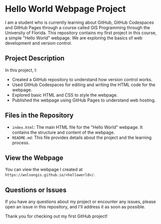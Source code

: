 # Hello World Webpage Project 

I am a student who is currently learning about GitHub, GitHub Codespaces and GitHub Pages through a course called GIS Programming through the University of Florida. This repository contains my first project in this course, a simple "Hello World" webpage. We are exploring the basics of web development and version control. 

## Project Description  

In this project, I:  
- Created a GitHub repository to understand how version control works.  
- Used GitHub Codespaces for editing and writing the HTML code for the webpage.  
- Explored basic HTML and CSS to style the webpage.  
- Published the webpage using GitHub Pages to understand web hosting.  

## Files in the Repository  

- `index.html`: The main HTML file for the "Hello World" webpage. It contains the structure and content of the webpage.  
- `README.md`: This file provides details about the project and the learning process.  

## View the Webpage  

You can view the webpage I created at `https://wolsongis.github.io/<helloworld>/`.  

## Questions or Issues  

If you have any questions about my project or encounter any issues, please open an issue in this repository, and I'll address it as soon as possible.  

Thank you for checking out my first GitHub project!  
